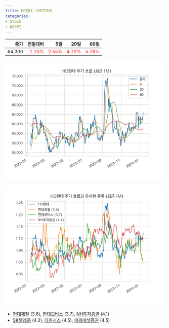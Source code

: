 ```yaml
---
title: HD현대 (267250)
categories:
- Stock
- KOSPI
---
```


|종가|전일대비|5일|20일|60일|
|---:|-------:|--:|---:|---:|
|64,300|<span style="color: red">1.10%</span>|<span style="color: red">2.55%</span>|<span style="color: red">4.72%</span>|<span style="color: red">5.76%</span>|


<!-- more -->

![267250](/assets/images/stock/267250.png)

![267250](/assets/images/stock/267250_sim.png)

- [현대제철](/004020/) (3.6), [현대모비스](/012330/) (3.7), [NH투자증권](/005940/) (4.1)
- [SK텔레콤](/017670/) (4.3), [다원시스](/068240/) (4.5), [미래에셋증권](/006800/) (4.5)